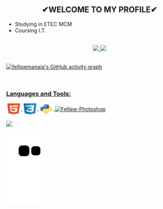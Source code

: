 <h2 align="center">✔WELCOME TO MY PROFILE✔</h2>

-   Studying in ETEC MCM
-   Coursing I.T.

<br>

<div align="center">
  <a href="https://github.com/fellipemanaia">
  <img height="180em" src="https://github-readme-stats.vercel.app/api?username=fellipemanaia&show_icons=true&theme=dark&include_all_commits=true&count_private=true"/>
  <img height="180em" src="https://github-readme-stats.vercel.app/api/top-langs/?username=fellipemanaia&layout=compact&langs_count=7&theme=dark"/>
</div>
<br>
  
 ![fellipemanaia's GitHub activity graph](https://activity-graph.herokuapp.com/graph?username=fellipemanaia&hide_border=true&theme=github-light)
   
   <div style="display: inline_block"><br>
  <h3 align="left">Languages and Tools:</h3>
  <img align="center" alt="Fellipe-HTML" height="30" width="40" src="https://raw.githubusercontent.com/devicons/devicon/master/icons/html5/html5-original.svg">
  <img align="center" alt="Fellipe-CSS" height="30" width="40" src="https://raw.githubusercontent.com/devicons/devicon/master/icons/css3/css3-original.svg">
  <img align="center" alt="Fellipe-Python" height="30" width="40" src="https://raw.githubusercontent.com/devicons/devicon/master/icons/python/python-original.svg">
  <img align="center" alt="Fellipe-Photoshop" height="30" width="40"  src="https://cdn.jsdelivr.net/gh/devicons/devicon/icons/photoshop/photoshop-line.svg">
  <br>
  <br>
  
  <div> 
  <a href="https://instagram.com/fe.manaia" target="_blank"><img src="https://img.shields.io/badge/-Instagram-%23E4405F?style=for-the-badge&logo=instagram&logoColor=white" target="_blank"></a>
  </div>
  
  
 ![Snake animation](https://github.com/fellipemanaia/fellipemanaia/blob/output/github-contribution-grid-snake.svg)
